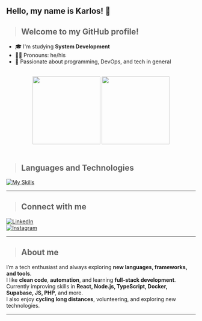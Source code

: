 ## Hello, my name is Karlos! 👋

> ## Welcome to my GitHub profile!

- 🎓 I'm studying **System Development**  
- 💇‍♂️ Pronouns: he/his  
- 🚀 Passionate about programming, DevOps, and tech in general  

<br>

<div align="center">

<picture>
    <source height="180em" media="(prefers-color-scheme: dark)" srcset="https://github-readme-stats.vercel.app/api?username=DevCabuloso&show_icons=true&theme=github_dark&include_all_commits=true">
    <img height="180em" src="https://github-readme-stats.vercel.app/api?username=DevCabuloso&show_icons=true&include_all_commits=true">
</picture>

<picture>
    <source height="180em" media="(prefers-color-scheme: dark)" srcset="https://github-readme-stats.vercel.app/api/top-langs/?username=DevCabuloso&layout=compact&langs_count=10&theme=github_dark&hide=html,css,ts,vue,python,java">
    <img height="180em" src="https://github-readme-stats.vercel.app/api/top-langs/?username=DevCabuloso&layout=compact&langs_count=10&hide=html,css,ts,vue,python,java">
</picture>

</div>

<br>

> ## Languages and Technologies

[![My Skills](https://skillicons.dev/icons?i=docker,supabase,windows,html,css,js,php,git,vscode,linux,mysql,tailwind,ts,react,nodejs,vite,vue,figma)](https://skillicons.dev)

---

> ## Connect with me  

[![LinkedIn](https://img.shields.io/badge/LinkedIn-Karlos-blue?logo=linkedin&style=for-the-badge)](https://www.linkedin.com/in/karlos-nunes-128097306?utm_source=share&utm_campaign=share_via&utm_content=profile&utm_medium=android_app)  
[![Instagram](https://img.shields.io/badge/Instagram-Karlos-purple?logo=instagram&style=for-the-badge)](https://www.instagram.com/okarlos.nunes?igsh=MWd1NzNyYTJ6djBoeA==)  

---

> ## About me

I’m a tech enthusiast and always exploring **new languages, frameworks, and tools**.  
I like **clean code**, **automation**, and learning **full-stack development**.  
Currently improving skills in **React, Node.js, TypeScript, Docker, Supabase, JS, PHP**, and more.  
I also enjoy **cycling long distances**, volunteering, and exploring new technologies.  

---


